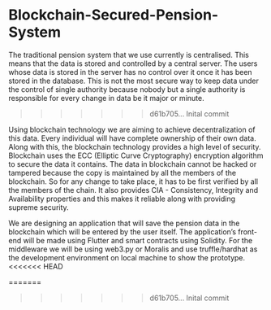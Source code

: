 # Blockchain-Secured-Pension-System

The traditional pension system that we use currently is centralised. This means that the data is stored and controlled by a central server. The users whose data is stored in the server has no control over it once it has been stored in the database. This is not the most secure way to keep data under the control of single authority because nobody but a single authority is responsible for every change in data be it major or minute.
>>>>>>> d61b705... Inital commit

Using blockchain technology we are aiming to achieve decentralization of this data. Every individual will have complete ownership of their own data. Along with this, the blockchain technology provides a high level of security. Blockchain uses the ECC (Elliptic Curve Cryptography) encryption algorithm to secure the data it contains. The data in blockchain cannot be hacked or tampered because the copy is maintained by all the members of the blockchain. So for any change to take place, it has to be first verified by all the members of the chain. It also provides CIA - Consistency, Integrity and Availability properties and this makes it reliable along with providing supreme security.

We are designing an application that will save the pension data in the blockchain which will be entered by the user itself. The application’s front-end will be made using Flutter and smart contracts using Solidity. For the middleware we will be using web3.py or Moralis and use truffle/hardhat as the development environment on local machine to show the prototype.
<<<<<<< HEAD

=======
>>>>>>> d61b705... Inital commit
